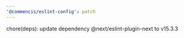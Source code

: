 ```yaml
---
'@commencis/eslint-config': patch
---
```


chore(deps): update dependency @next/eslint-plugin-next to v15.3.3
